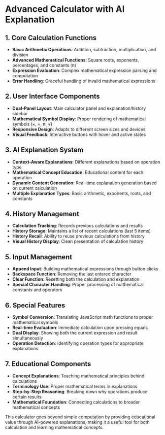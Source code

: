 # Advanced Calculator with AI Explanation

## 1. Core Calculation Functions
- **Basic Arithmetic Operations**: Addition, subtraction, multiplication, and division
- **Advanced Mathematical Functions**: Square roots, exponents, percentages, and constants (π)
- **Expression Evaluation**: Complex mathematical expression parsing and computation
- **Error Handling**: Graceful handling of invalid mathematical expressions

## 2. User Interface Components
- **Dual-Panel Layout**: Main calculator panel and explanation/history sidebar
- **Mathematical Symbol Display**: Proper rendering of mathematical symbols (×, ÷, π, √)
- **Responsive Design**: Adapts to different screen sizes and devices
- **Visual Feedback**: Interactive buttons with hover and active states

## 3. AI Explanation System
- **Context-Aware Explanations**: Different explanations based on operation type
- **Mathematical Concept Education**: Educational content for each operation
- **Dynamic Content Generation**: Real-time explanation generation based on current calculation
- **Multiple Explanation Types**: Basic arithmetic, exponents, roots, and constants

## 4. History Management
- **Calculation Tracking**: Records previous calculations and results
- **History Storage**: Maintains a list of recent calculations (last 5 items)
- **History Recall**: Ability to reuse previous calculations from history
- **Visual History Display**: Clean presentation of calculation history

## 5. Input Management
- **Append Input**: Building mathematical expressions through button clicks
- **Backspace Function**: Removing the last entered character
- **Clear Function**: Resetting both the calculation and explanation
- **Special Character Handling**: Proper processing of mathematical constants and operators

## 6. Special Features
- **Symbol Conversion**: Translating JavaScript math functions to proper mathematical symbols
- **Real-time Evaluation**: Immediate calculation upon pressing equals
- **Dual Display**: Showing both the current expression and result simultaneously
- **Operation Detection**: Identifying operation types for appropriate explanations

## 7. Educational Components
- **Concept Explanations**: Teaching mathematical principles behind calculations
- **Terminology Use**: Proper mathematical terms in explanations
- **Step-by-Step Reasoning**: Breaking down why operations produce certain results
- **Mathematical Foundation**: Connecting calculations to broader mathematical concepts

This calculator goes beyond simple computation by providing educational value through AI-powered explanations, making it a useful tool for both calculation and learning mathematical concepts.
